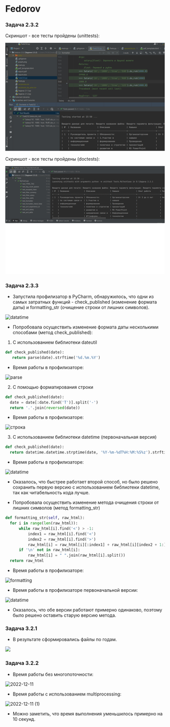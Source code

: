 # Fedorov

### Задача 2.3.2

Скриншот - все тесты пройдены (unittests):

![](скрин232.jpg)

Скриншот - все тесты пройдены (doctests):

![](скрин2322.jpg)

### Задача 2.3.3

- Запустила профилизатор в PyCharm, обнаружилось, что одни из самых затратных функций - check_published (изменение формата даты) и formatting_str (очищение строки от лишних символов).

![datatime](https://user-images.githubusercontent.com/106344305/206180335-870b2830-d700-4733-8512-23dceff98b46.png)

- Попробовала осуществить изменение формата даты несколькими способами (метод check_published):
1) С использованием библиотеки dateutil

```py
def check_published(date):
   return parse(date).strftime('%d.%m.%Y')
```

- Время работы в профилизаторе:

![parse](https://user-images.githubusercontent.com/106344305/206182321-61993f1c-7b20-490b-b5f3-a946d1da65f1.png)


2) С помощью форматирования строки

```py
def check_published(date):
  date = date[:date.find('T')].split('-')
  return '.'.join(reversed(date))
```
- Время работы в профилизаторе:

![строка](https://user-images.githubusercontent.com/106344305/206182418-b38fc18c-7923-40b4-82c7-063b09e0dfc5.png)


3) C использованием библиотеки datetime (первоначальная версия)

```py
def check_published(date):
  return datetime.datetime.strptime(date, '%Y-%m-%dT%H:%M:%S%z').strftime('%d.%m.%Y')
```
- Время работы в профилизаторе:

![datatime](https://user-images.githubusercontent.com/106344305/206182600-9885410d-164a-40bb-8f46-81794ca236ae.png)

- Оказалось, что быстрее работает второй способ, но было решено сохранить первую версию с использованием библиотеки datetime, так как читабельность кода лучше.

- Попробовала осуществить изменение метода очищения строки от лишних символов (метод formatting_str)

```py
def formatting_str(self, raw_html):
  for i in range(len(raw_html)):
      while raw_html[i].find('<') > -1:
          index1 = raw_html[i].find('<')
          index2 = raw_html[i].find('>')
          raw_html[i] = raw_html[i][:index1] + raw_html[i][index2 + 1:]
      if '\n' not in raw_html[i]:
          raw_html[i] = " ".join(raw_html[i].split())
  return raw_html
```

- Время работы в профилизаторе:

![formatting](https://user-images.githubusercontent.com/106344305/206183485-76460f7c-fda0-4cf6-853f-4e36bb18c747.png)

- Время работы в профилизаторе первоначальной версии:

![datatime](https://user-images.githubusercontent.com/106344305/206183601-34088a5e-84a2-4781-866d-0401b8523463.png)

- Оказалось, что обе версии работают примерно одинаково, поэтому было решено оставить старую версию метода.

### Задача 3.2.1
- В результате сформировались файлы по годам.

![](скрин231.jpg)

### Задача 3.2.2

- Время работы без многопоточности:

![2022-12-11](https://user-images.githubusercontent.com/106344305/206901258-768835a1-7577-4cb7-bcb8-16ca63890164.png)

- Время работы с использованием multiprocessing:

![2022-12-11 (1)](https://user-images.githubusercontent.com/106344305/206901282-cfeb984c-c233-4863-9b3c-67168112ec99.png)

- Можно заметить, что время выполнения уменьшилось примерно на 10 секунд.


